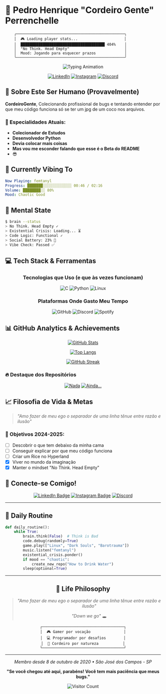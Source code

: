 # 🐑 Pedro Henrique "Cordeiro Gente" Perrenchelle


```ascii
    ╭─────────────────────────────────────────────────╮
    │  🎮 Loading player stats...                     │
    │  ██████████████████████████████████████ 404%    │
    │  "No Think. Head Empty"                         │
    │  Mood: Jogando para esquecer prazos             │
    ╰─────────────────────────────────────────────────╯
```

<div align="center">

![Typing Animation](https://readme-typing-svg.herokuapp.com?font=Fira+Code&size=28&pause=1000&color=00FF7F&background=000000&center=true&vCenter=true&width=600&lines=Desenvolvedor+%7C+Gamer+%7C+Confuso;Way+down+we+go...+🐰;Jogando+meu+Linux+pela+janela...,No+think+head+empy)

[![LinkedIn](https://img.shields.io/badge/LinkedIn-Pedro%20Henrique-0A66C2?style=for-the-badge&logo=linkedin&logoColor=white&link=https://www.linkedin.com/in/pedro-henrique-perrenchelle-cordeiro-787466182/)](https://www.linkedin.com/in/pedro-henrique-perrenchelle-cordeiro-787466182/)
[![Instagram](https://img.shields.io/badge/Instagram-@cordeiro__gente-E4405F?style=for-the-badge&logo=instagram&logoColor=white)](https://www.instagram.com/cordeiro_gente/)
[![Discord](https://img.shields.io/badge/Discord-placophobia%234364-5865F2?style=for-the-badge&logo=discord&logoColor=white)]()

</div>

## 🚀 Sobre Este Ser Humano (Provavelmente)

**CordeiroGente**, Colecionando profissional de bugs e tentando entender por que meu código funciona só se ter um jpg de um coco nos arquivos.

### 🎯 Especialidades Atuais:
- **Colecionador de Estudos** 
- **Desenvolvedor Python**
- **Devia colocar mais coisas**
- **Mas vou me esconder falando que esse é o Beta do README**
- 😎

## 🎵 Currently Vibing To
```yaml
Now Playing: femtanyl
Progress: ███████░░░░░░░░░░░░░ 00:46 / 02:16
Volume: ████████░░ 80%
Mood: Chaotic Good
```

## 🧠 Mental State
```bash
$ brain --status
> No Think. Head Empty ✓
> Existential Crisis: Loading... ⏳
> Code Logic: Functional ✓
> Social Battery: 23% 🔋
> Vibe Check: Passed ✅
```


## 💻 Tech Stack & Ferramentas

<div align="center">

### Tecnologias que Uso (e que às vezes funcionam)
![C](https://img.shields.io/badge/C-00599C?style=for-the-badge&logo=c&logoColor=white)
![Python](https://img.shields.io/badge/Python-FFD43B?style=for-the-badge&logo=python&logoColor=blue)
![Linux](https://img.shields.io/badge/Linux-FCC624?style=for-the-badge&logo=linux&logoColor=black)

### Plataformas Onde Gasto Meu Tempo
![GitHub](https://img.shields.io/badge/GitHub-181717?style=for-the-badge&logo=github&logoColor=white)
![Discord](https://img.shields.io/badge/Discord-5865F2?style=for-the-badge&logo=discord&logoColor=white)
![Spotify](https://img.shields.io/badge/Spotify-1ED760?style=for-the-badge&logo=spotify&logoColor=white)

</div>

## 📊 GitHub Analytics & Achievements

<div align="center">

[![GitHub Stats](https://github-readme-stats.vercel.app/api?username=CordeiroGente&show_icons=true&theme=dark&bg_color=0d1117&border_color=30363d&icon_color=00ff7f&text_color=ffffff&title_color=00ff7f)](https://github.com/CordeiroGente)

[![Top Langs](https://github-readme-stats.vercel.app/api/top-langs/?username=CordeiroGente&layout=compact&theme=dark&bg_color=0d1117&border_color=30363d&text_color=ffffff&title_color=00ff7f)](https://github.com/CordeiroGente)

[![GitHub Streak](https://streak-stats.demolab.com?user=CordeiroGente&theme=dark&border=30363d&background=0d1117&stroke=00ff7f&ring=00ff7f&fire=ff6b6b&currStreakLabel=00ff7f)](https://github.com/CordeiroGente)

</div>

### 🔥 Destaque dos Repositórios

<div align="center">

[![Nada](https://github-readme-stats.vercel.app/api/pin/?username=CordeiroGente&repo=Trabalho-Pim&theme=dark&bg_color=0d1117&border_color=30363d&text_color=ffffff&title_color=00ff7f)](x)
[![Ainda...](https://github-readme-stats.vercel.app/api/pin/?username=CordeiroGente&repo=Study&theme=dark&bg_color=0d1117&border_color=30363d&text_color=ffffff&title_color=00ff7f)](x)

</div>

## 📈 Filosofia de Vida & Metas

> *"Amo fazer de meu ego o separador de uma linha tênue entre razão e ilusão"*

### 🎯 Objetivos 2024-2025:
- [ ] Descobrir o que tem debaixo da minha cama 
- [ ] Conseguir explicar por que meu código funciona
- [ ] Criar um Rice no Hyperland
- [x] Viver no mundo da imaginação
- [x] Manter o mindset "No Think. Head Empty"

## 🤝 Conecte-se Comigo!

<div align="center">

[![LinkedIn Badge](https://img.shields.io/badge/Vamos_Conectar-LinkedIn-0A66C2?style=for-the-badge&logo=linkedin&logoColor=white)](https://www.linkedin.com/in/pedro-henrique-perrenchelle-cordeiro-787466182/)
[![Instagram Badge](https://img.shields.io/badge/Vida_Paralela-Instagram-E4405F?style=for-the-badge&logo=instagram&logoColor=white)](https://www.instagram.com/cordeiro_gente/)
[![Discord](https://img.shields.io/badge/Discord-placophobia%234364-5865F2?style=for-the-badge&logo=discord&logoColor=white)]()


</div>

---

## 🌟 Daily Routine
```python
def daily_routine():
    while True:
        brain.think(False)  # Think is Bad
        code.debug(randomly=True)
        game.play(["Linux", "Dark Souls", "Barotrauma"])
        music.listen("femtanyl")
        existential_crisis.ponder()
        if mood == "chaotic":
            create_new_repo("How to Drink Water")
        sleep(optional=True)
```

---


<div align="center">
    
## 🎯 Life Philosophy
> *"Amo fazer de meu ego o separador de uma linha tênue entre razão e ilusão"*
> 
> *"Down we go"* 🕳️

```
┌─────────────────────────────────────┐
│  🎮 Gamer por vocação               │
│  💻 Programador por desafios        │
│  🐑 Cordeiro por natureza           │
└─────────────────────────────────────┘
```

---

<div align="center">

*Membro desde 8 de outubro de 2020 • São José dos Campos - SP*

**"Se você chegou até aqui, parabéns! Você tem mais paciência que meus bugs."**

![Visitor Count](https://komarev.com/ghpvc/?username=CordeiroGente&color=blueviolet&style=for-the-badge)

</div>
